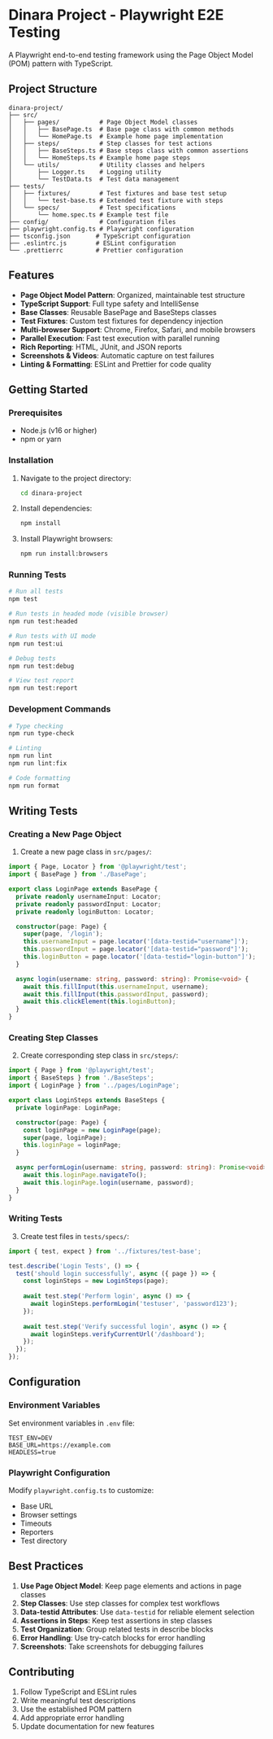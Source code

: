 # Dinara Project - Playwright E2E Testing

A Playwright end-to-end testing framework using the Page Object Model (POM) pattern with TypeScript.

## Project Structure

```
dinara-project/
├── src/
│   ├── pages/           # Page Object Model classes
│   │   ├── BasePage.ts  # Base page class with common methods
│   │   └── HomePage.ts  # Example home page implementation
│   ├── steps/           # Step classes for test actions
│   │   ├── BaseSteps.ts # Base steps class with common assertions
│   │   └── HomeSteps.ts # Example home page steps
│   └── utils/           # Utility classes and helpers
│       ├── Logger.ts    # Logging utility
│       └── TestData.ts  # Test data management
├── tests/
│   ├── fixtures/        # Test fixtures and base test setup
│   │   └── test-base.ts # Extended test fixture with steps
│   └── specs/           # Test specifications
│       └── home.spec.ts # Example test file
├── config/              # Configuration files
├── playwright.config.ts # Playwright configuration
├── tsconfig.json       # TypeScript configuration
├── .eslintrc.js        # ESLint configuration
└── .prettierrc         # Prettier configuration
```

## Features

- **Page Object Model Pattern**: Organized, maintainable test structure
- **TypeScript Support**: Full type safety and IntelliSense
- **Base Classes**: Reusable BasePage and BaseSteps classes
- **Test Fixtures**: Custom test fixtures for dependency injection
- **Multi-browser Support**: Chrome, Firefox, Safari, and mobile browsers
- **Parallel Execution**: Fast test execution with parallel running
- **Rich Reporting**: HTML, JUnit, and JSON reports
- **Screenshots & Videos**: Automatic capture on test failures
- **Linting & Formatting**: ESLint and Prettier for code quality

## Getting Started

### Prerequisites

- Node.js (v16 or higher)
- npm or yarn

### Installation

1. Navigate to the project directory:
   ```bash
   cd dinara-project
   ```

2. Install dependencies:
   ```bash
   npm install
   ```

3. Install Playwright browsers:
   ```bash
   npm run install:browsers
   ```

### Running Tests

```bash
# Run all tests
npm test

# Run tests in headed mode (visible browser)
npm run test:headed

# Run tests with UI mode
npm run test:ui

# Debug tests
npm run test:debug

# View test report
npm run test:report
```

### Development Commands

```bash
# Type checking
npm run type-check

# Linting
npm run lint
npm run lint:fix

# Code formatting
npm run format
```

## Writing Tests

### Creating a New Page Object

1. Create a new page class in `src/pages/`:
```typescript
import { Page, Locator } from '@playwright/test';
import { BasePage } from './BasePage';

export class LoginPage extends BasePage {
  private readonly usernameInput: Locator;
  private readonly passwordInput: Locator;
  private readonly loginButton: Locator;

  constructor(page: Page) {
    super(page, '/login');
    this.usernameInput = page.locator('[data-testid="username"]');
    this.passwordInput = page.locator('[data-testid="password"]');
    this.loginButton = page.locator('[data-testid="login-button"]');
  }

  async login(username: string, password: string): Promise<void> {
    await this.fillInput(this.usernameInput, username);
    await this.fillInput(this.passwordInput, password);
    await this.clickElement(this.loginButton);
  }
}
```

### Creating Step Classes

2. Create corresponding step class in `src/steps/`:
```typescript
import { Page } from '@playwright/test';
import { BaseSteps } from './BaseSteps';
import { LoginPage } from '../pages/LoginPage';

export class LoginSteps extends BaseSteps {
  private loginPage: LoginPage;

  constructor(page: Page) {
    const loginPage = new LoginPage(page);
    super(page, loginPage);
    this.loginPage = loginPage;
  }

  async performLogin(username: string, password: string): Promise<void> {
    await this.loginPage.navigateTo();
    await this.loginPage.login(username, password);
  }
}
```

### Writing Tests

3. Create test files in `tests/specs/`:
```typescript
import { test, expect } from '../fixtures/test-base';

test.describe('Login Tests', () => {
  test('should login successfully', async ({ page }) => {
    const loginSteps = new LoginSteps(page);
    
    await test.step('Perform login', async () => {
      await loginSteps.performLogin('testuser', 'password123');
    });
    
    await test.step('Verify successful login', async () => {
      await loginSteps.verifyCurrentUrl('/dashboard');
    });
  });
});
```

## Configuration

### Environment Variables

Set environment variables in `.env` file:
```
TEST_ENV=DEV
BASE_URL=https://example.com
HEADLESS=true
```

### Playwright Configuration

Modify `playwright.config.ts` to customize:
- Base URL
- Browser settings
- Timeouts
- Reporters
- Test directory

## Best Practices

1. **Use Page Object Model**: Keep page elements and actions in page classes
2. **Step Classes**: Use step classes for complex test workflows
3. **Data-testid Attributes**: Use `data-testid` for reliable element selection
4. **Assertions in Steps**: Keep test assertions in step classes
5. **Test Organization**: Group related tests in describe blocks
6. **Error Handling**: Use try-catch blocks for error handling
7. **Screenshots**: Take screenshots for debugging failures

## Contributing

1. Follow TypeScript and ESLint rules
2. Write meaningful test descriptions
3. Use the established POM pattern
4. Add appropriate error handling
5. Update documentation for new features